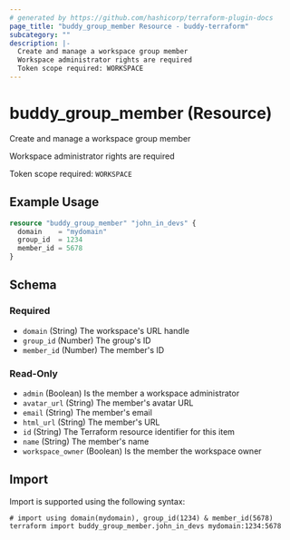 ```yaml
---
# generated by https://github.com/hashicorp/terraform-plugin-docs
page_title: "buddy_group_member Resource - buddy-terraform"
subcategory: ""
description: |-
  Create and manage a workspace group member
  Workspace administrator rights are required
  Token scope required: WORKSPACE
---
```


# buddy_group_member (Resource)

Create and manage a workspace group member

Workspace administrator rights are required

Token scope required: `WORKSPACE`

## Example Usage

```terraform
resource "buddy_group_member" "john_in_devs" {
  domain    = "mydomain"
  group_id  = 1234
  member_id = 5678
}
```

<!-- schema generated by tfplugindocs -->
## Schema

### Required

- `domain` (String) The workspace's URL handle
- `group_id` (Number) The group's ID
- `member_id` (Number) The member's ID

### Read-Only

- `admin` (Boolean) Is the member a workspace administrator
- `avatar_url` (String) The member's avatar URL
- `email` (String) The member's email
- `html_url` (String) The member's URL
- `id` (String) The Terraform resource identifier for this item
- `name` (String) The member's name
- `workspace_owner` (Boolean) Is the member the workspace owner

## Import

Import is supported using the following syntax:

```shell
# import using domain(mydomain), group_id(1234) & member_id(5678)
terraform import buddy_group_member.john_in_devs mydomain:1234:5678
```
